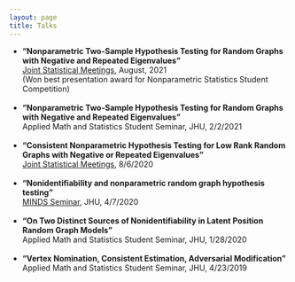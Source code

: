 ```yaml
---
layout: page
title: Talks
---
```

<ul>
<li><b>“Nonparametric Two-Sample Hypothesis Testing for Random Graphs with Negative and Repeated Eigenvalues”</b><br />
<a href="https://ww2.amstat.org/meetings/jsm/2021/onlineprogram/AbstractDetails.cfm?abstractid=317274">Joint Statistical Meetings</a>, August, 2021 <br />
(Won best presentation award for Nonparametric Statistics Student Competition)
</li>
<br />
<li><b>“Nonparametric Two-Sample Hypothesis Testing for Random Graphs with Negative and Repeated Eigenvalues”</b> <br />
Applied Math and Statistics Student Seminar, JHU, 2/2/2021
</li>
<br />
<li><b>“Consistent Nonparametric Hypothesis Testing for Low Rank Random Graphs with Negative or Repeated Eigenvalues”</b> <br />
<a href = "https://ww2.amstat.org/meetings/jsm/2020/onlineprogram/AbstractDetails.cfm?abstractid=312498">Joint Statistical Meetings</a>, 8/6/2020
</li>
<br />
<li><b>“Nonidentifiability and nonparametric random graph hypothesis testing”</b><br />
<a href = "https://www.minds.jhu.edu/event/joshua-agterberg-nonidentifiability-and-nonparametric-random-graph-hypothesis-testing/">MINDS Seminar</a>, JHU, 4/7/2020
</li>
<br />
<li><b>“On Two Distinct Sources of Nonidentifiability in Latent Position Random Graph Models”</b><br />
 Applied Math and Statistics Student Seminar, JHU, 1/28/2020
</li>
<br />
<li><b>“Vertex Nomination, Consistent Estimation, Adversarial Modification”</b><br />
Applied Math and Statistics Student Seminar, JHU, 4/23/2019
</li>
</ul>
 
